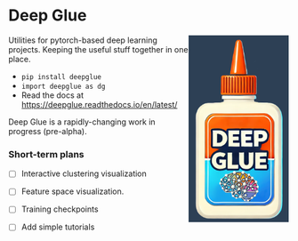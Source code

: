 # Deep Glue

<img src="https://raw.githubusercontent.com/EricThomson/deepglue/main/docs/images/deep_glue_logo.png" alt="deepglue logo" align="right" width="180">

Utilities for pytorch-based deep learning projects. Keeping the useful stuff together in one place.

- `pip install deepglue`
- `import deepglue as dg`
- Read the docs at https://deepglue.readthedocs.io/en/latest/ 

Deep Glue is a rapidly-changing work in progress (pre-alpha). 

 
 ### Short-term plans
- [ ] Interactive clustering visualization    
- [ ] Feature space visualization.    
- [ ] Training checkpoints     
- [ ] Add simple tutorials    


